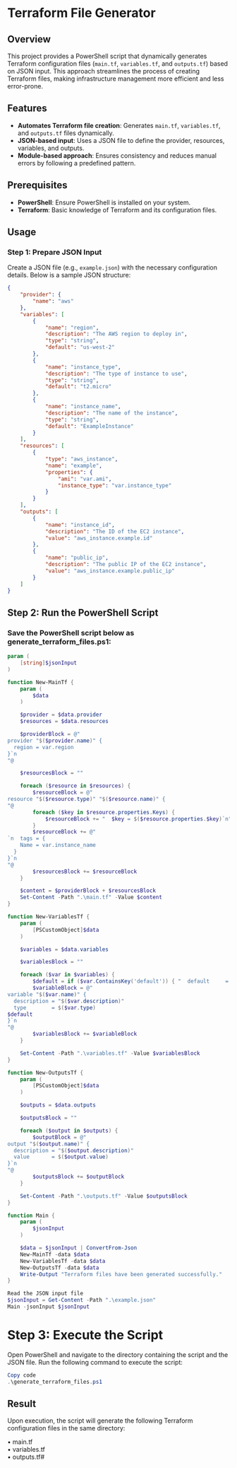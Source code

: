 # Terraform File Generator

## Overview

This project provides a PowerShell script that dynamically generates Terraform configuration files (`main.tf`, `variables.tf`, and `outputs.tf`) based on JSON input. This approach streamlines the process of creating Terraform files, making infrastructure management more efficient and less error-prone.

## Features

- **Automates Terraform file creation**: Generates `main.tf`, `variables.tf`, and `outputs.tf` files dynamically.
- **JSON-based input**: Uses a JSON file to define the provider, resources, variables, and outputs.
- **Module-based approach**: Ensures consistency and reduces manual errors by following a predefined pattern.

## Prerequisites

- **PowerShell**: Ensure PowerShell is installed on your system.
- **Terraform**: Basic knowledge of Terraform and its configuration files.

## Usage

### Step 1: Prepare JSON Input

Create a JSON file (e.g., `example.json`) with the necessary configuration details. Below is a sample JSON structure:

```json
{
    "provider": {
        "name": "aws"
    },
    "variables": [
        {
            "name": "region",
            "description": "The AWS region to deploy in",
            "type": "string",
            "default": "us-west-2"
        },
        {
            "name": "instance_type",
            "description": "The type of instance to use",
            "type": "string",
            "default": "t2.micro"
        },
        {
            "name": "instance_name",
            "description": "The name of the instance",
            "type": "string",
            "default": "ExampleInstance"
        }
    ],
    "resources": [
        {
            "type": "aws_instance",
            "name": "example",
            "properties": {
                "ami": "var.ami",
                "instance_type": "var.instance_type"
            }
        }
    ],
    "outputs": [
        {
            "name": "instance_id",
            "description": "The ID of the EC2 instance",
            "value": "aws_instance.example.id"
        },
        {
            "name": "public_ip",
            "description": "The public IP of the EC2 instance",
            "value": "aws_instance.example.public_ip"
        }
    ]
}
```
## Step 2: Run the PowerShell Script
### Save the PowerShell script below as generate_terraform_files.ps1:

```Powershell
param (
    [string]$jsonInput
)

function New-MainTf {
    param (
        $data
    )

    $provider = $data.provider
    $resources = $data.resources

    $providerBlock = @"
provider "$($provider.name)" {
  region = var.region
}`n
"@

    $resourcesBlock = ""

    foreach ($resource in $resources) {
        $resourceBlock = @"
resource "$($resource.type)" "$($resource.name)" {
"@
        foreach ($key in $resource.properties.Keys) {
            $resourceBlock += "  $key = $($resource.properties.$key)`n"
        }
        $resourceBlock += @"
`n  tags = {
    Name = var.instance_name
  }
}`n
"@ 
        $resourcesBlock += $resourceBlock
    }

    $content = $providerBlock + $resourcesBlock
    Set-Content -Path ".\main.tf" -Value $content
}

function New-VariablesTf {
    param (
        [PSCustomObject]$data
    )

    $variables = $data.variables

    $variablesBlock = ""

    foreach ($var in $variables) {
        $default = if ($var.ContainsKey('default')) { "  default     = `"$($var.default)`"" } else { "" }
        $variableBlock = @"
variable "$($var.name)" {
  description = "$($var.description)"
  type        = $($var.type)
$default
}`n
"@
        $variablesBlock += $variableBlock
    }

    Set-Content -Path ".\variables.tf" -Value $variablesBlock
}

function New-OutputsTf {
    param (
        [PSCustomObject]$data
    )

    $outputs = $data.outputs

    $outputsBlock = ""

    foreach ($output in $outputs) {
        $outputBlock = @"
output "$($output.name)" {
  description = "$($output.description)"
  value       = $($output.value)
}`n
"@
        $outputsBlock += $outputBlock
    }

    Set-Content -Path ".\outputs.tf" -Value $outputsBlock
}

function Main {
    param (
        $jsonInput
    )

    $data = $jsonInput | ConvertFrom-Json
    New-MainTf -data $data
    New-VariablesTf -data $data
    New-OutputsTf -data $data
    Write-Output "Terraform files have been generated successfully."
}

Read the JSON input file
$jsonInput = Get-Content -Path ".\example.json"
Main -jsonInput $jsonInput
```

# Step 3: Execute the Script
Open PowerShell and navigate to the directory containing the script and the JSON file. Run the following command to execute the script:
```PowerShell
Copy code
.\generate_terraform_files.ps1
```
## Result
Upon execution, the script will generate the following Terraform configuration files in the same directory:

&#8226; main.tf <br>
&#8226; variables.tf <br>
&#8226; outputs.tf# <br>

